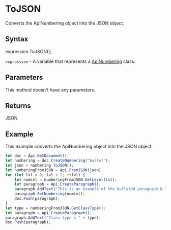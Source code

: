 # ToJSON

Converts the ApiNumbering object into the JSON object.

## Syntax

expression.ToJSON();

`expression` - A variable that represents a [ApiNumbering](../ApiNumbering.md) class.

## Parameters

This method doesn't have any parameters.

## Returns

JSON

## Example

This example converts the ApiNumbering object into the JSON object.

```javascript
let doc = Api.GetDocument();
let numbering = doc.CreateNumbering("bullet");
let json = numbering.ToJSON();
let numberingFromJSON = Api.FromJSON(json);
for (let lvl = 0; lvl < 2; ++lvl) {
	let numLvl = numberingFromJSON.GetLevel(lvl);
	let paragraph = Api.CreateParagraph();
	paragraph.AddText("This is an example of the bulleted paragraph № " + (lvl + 1));
	paragraph.SetNumbering(numLvl);
	doc.Push(paragraph);
}
let type = numberingFromJSON.GetClassType();
let paragraph = Api.CreateParagraph();
paragraph.AddText("Class type = " + type);
doc.Push(paragraph);
```

